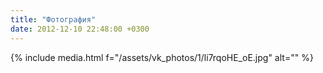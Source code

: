 ```yaml
---
title: "Фотография"
date: 2012-12-10 22:48:00 +0300
---
```



{% include media.html f="/assets/vk_photos/1/li7rqoHE_oE.jpg" alt="" %}
